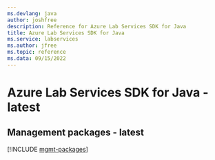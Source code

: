 ```yaml
---
ms.devlang: java
author: joshfree
description: Reference for Azure Lab Services SDK for Java
title: Azure Lab Services SDK for Java
ms.service: labservices
ms.author: jfree
ms.topic: reference
ms.data: 09/15/2022
---
```

# Azure Lab Services SDK for Java - latest

## Management packages - latest
[!INCLUDE [mgmt-packages](lab-services-mgmt-index.md)]